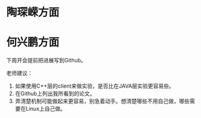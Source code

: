 # 陶琛嵘方面

# 何兴鹏方面

下周开会提前把进展写到Github。

老师建议：

1. 如果使用C++层的client来做实验，是否比在JAVA层实验更容易些。
2. 在Github上列出我所看到的论文。
3. 弄清楚机制可能做起来更容易，别急着动手。想清楚哪些不用自己做，哪些需要在Linux上自己做。

